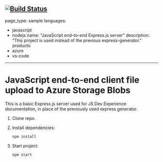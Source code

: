 [![Build Status](https://dev.azure.com/jtgadiane/AzureDemo/_apis/build/status%2Fjesurythomas.js-e2e-express-server?branchName=main)](https://dev.azure.com/jtgadiane/AzureDemo/_apis/build/status%2Fjesurythomas.js-e2e-express-server?branchName=main)
---
page_type: sample
languages:
- javascript
- nodejs
name: "JavaScript end-to-end Express.js server"
description: "This project is used instead of the previous express-generator."
products:
- azure
- vs-code
---

# JavaScript end-to-end client file upload to Azure Storage Blobs

This is a basic Express.js server used for JS Dev Experience documentation, in place of the previously used express generator. 

1. Clone repo.

1. Install dependencies: 

    ```bash
    npm install
    ```

1. Start project: 

    ```bash
    npm start
    ```
